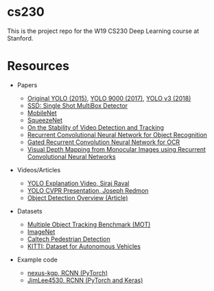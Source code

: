 # cs230
This is the project repo for the W19 CS230 Deep Learning course at Stanford.
# Resources
* Papers
    * [Original YOLO (2015)](https://arxiv.org/pdf/1506.02640.pdf), [YOLO 9000 (2017)](http://openaccess.thecvf.com/content_cvpr_2017/papers/Redmon_YOLO9000_Better_Faster_CVPR_2017_paper.pdf), [YOLO v3 (2018)](https://arxiv.org/pdf/1804.02767.pdf)
    * [SSD: Single Shot MultiBox Detector](https://arxiv.org/pdf/1512.02325.pdf)
    * [MobileNet](https://arxiv.org/pdf/1704.04861.pdf)
    * [SqueezeNet](https://arxiv.org/pdf/1602.07360.pdf)
    * [On the Stability of Video Detection and Tracking](https://arxiv.org/pdf/1611.06467.pdf)
    * [Recurrent Convolutional Neural Network for Object Recognition](https://www.cv-foundation.org/openaccess/content_cvpr_2015/papers/Liang_Recurrent_Convolutional_Neural_2015_CVPR_paper.pdf)
    * [Gated Recurrent Convolution Neural Network for OCR](https://papers.nips.cc/paper/6637-gated-recurrent-convolution-neural-network-for-ocr.pdf)
    * [Visual Depth Mapping from Monocular Images using Recurrent Convolutional Neural Networks](https://arxiv.org/pdf/1812.04082.pdf)

* Videos/Articles
    * [YOLO Explanation Video, Siraj Raval](https://www.youtube.com/watch?v=4eIBisqx9_g)
    * [YOLO CVPR Presentation, Joseph Redmon](https://www.youtube.com/watch?v=NM6lrxy0bxs)
    * [Object Detection Overview (Article)](https://medium.com/@jonathan_hui/object-detection-series-24d03a12f904)
    
* Datasets
    * [Multiple Object Tracking Benchmark (MOT)](https://motchallenge.net/)
    * [ImageNet](http://www.image-net.org/)
    * [Caltech Pedestrian Detection](http://www.vision.caltech.edu/Image_Datasets/CaltechPedestrians/)
    * [KITTI: Dataset for Autonomous Vehicles](http://www.cvlibs.net/datasets/kitti/)
    
* Example code
    * [nexus-kgp, RCNN (PyTorch)](https://github.com/nexus-kgp/RCNN/blob/master/RCNN.py)
    * [JimLee4530, RCNN (PyTorch and Keras)](https://github.com/JimLee4530/RCNN)